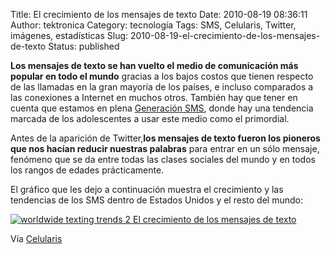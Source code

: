 Title: El crecimiento de los mensajes de texto
Date: 2010-08-19 08:36:11
Author: tektronica
Category: tecnología
Tags: SMS, Celularis, Twitter, imágenes, estadísticas
Slug: 2010-08-19-el-crecimiento-de-los-mensajes-de-texto
Status: published

**Los mensajes de texto se han vuelto el medio de comunicación más popular en todo el mundo** gracias a los bajos costos que tienen respecto de las llamadas en la gran mayoría de los países, e incluso comparados a las conexiones a Internet en muchos otros. También hay que tener en cuenta que estamos en plena [Generación SMS](http://www.celularis.com/noticias/la-generacion-sms-detesta-las-llamadas.php), donde hay una tendencia marcada de los adolescentes a usar este medio como el primordial.

Antes de la aparición de Twitter,**los mensajes de texto fueron los pioneros que nos hacían reducir nuestras palabras** para entrar en un sólo mensaje, fenómeno que se da entre todas las clases sociales del mundo y en todos los rangos de edades prácticamente.

El gráfico que les dejo a continuación muestra el crecimiento y las tendencias de los SMS dentro de Estados Unidos y el resto del mundo:

[![worldwide texting trends 2 El crecimiento de los mensajes de texto](http://www.celularis.com/wp-content/uploads/2010/08/worldwide-texting-trends-2.jpg "El crecimiento de los mensajes de texto")](http://cl.ly/230l)

Vía [Celularis](http://www.celularis.com/opinion/el-crecimiento-de-los-mensajes-de-texto.php?utm_source=feedburner&utm_medium=feed&utm_campaign=Feed%3A+Celularis+%28Celularis%29&utm_content=Google+Reader)
